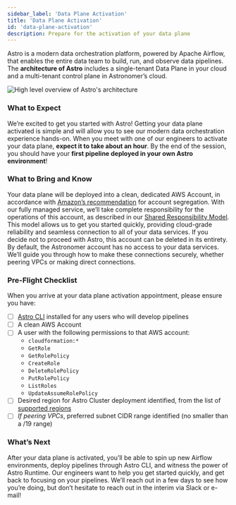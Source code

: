 ```yaml
---
sidebar_label: 'Data Plane Activation'
title: 'Data Plane Activation'
id: 'data-plane-activation'
description: Prepare for the activation of your data plane
---
```

Astro is a modern data orchestration platform, powered by Apache Airflow, that enables the entire data team to build, run, and observe data pipelines. The **architecture of Astro** includes a single-tenant Data Plane in your cloud and a multi-tenant control plane in Astronomer’s cloud.

<div class="text--center">
  <img src="/img/docs/architecture-overview.png" alt="High level overview of Astro's architecture" />
</div>

### What to Expect
We’re excited to get you started with Astro! Getting your data plane activated is simple and will allow you to see our modern data orchestration experience hands-on.
When you meet with one of our engineers to activate your data plane, **expect it to take about an hour**. By the end of the session, you should have your **first pipeline deployed in your own Astro environment**!

### What to Bring and Know
Your data plane will be deployed into a clean, dedicated AWS Account, in accordance with [Amazon’s recommendation](https://docs.aws.amazon.com/whitepapers/latest/organizing-your-aws-environment/benefits-of-using-multiple-aws-accounts.html) for account segregation. With our fully managed service, we’ll take complete responsibility for the operations of this account, as described in our [Shared Responsibility Model](shared-responsibility-model.md).
This model allows us to get you started quickly, providing cloud-grade reliability and seamless connection to all of your data services. If you decide not to proceed with Astro, this account can be deleted in its entirety.
By default, the Astronomer account has no access to your data services. We’ll guide you through how to make these connections securely, whether peering VPCs or making direct connections.

### Pre-Flight Checklist
When you arrive at your data plane activation appointment, please ensure you have:
- [ ] [Astro CLI](install-cli.md) installed for any users who will develop pipelines
- [ ] A clean AWS Account
- [ ] A user with the following permissions to that AWS account:
  - `cloudformation:*`
  - `GetRole`
  - `GetRolePolicy`
  - `CreateRole`
  - `DeleteRolePolicy`
  - `PutRolePolicy`
  - `ListRoles`
  - `UpdateAssumeRolePolicy`
- [ ] Desired region for Astro Cluster deployment identified, from the list of [supported regions](resource-reference-aws.md#aws-region)
- [ ] _If peering VPCs_, preferred subnet CIDR range identified (no smaller than a /19 range)

### What’s Next
After your data plane is activated, you’ll be able to spin up new Airflow environments, deploy pipelines through Astro CLI, and witness the power of Astro Runtime.
Our engineers want to help you get started quickly, and get back to focusing on your pipelines. We’ll reach out in a few days to see how you’re doing, but don’t hesitate to reach out in the interim via Slack or e-mail!
